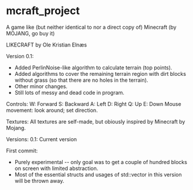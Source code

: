 # mcraft_project

A game like (but neither identical to nor a direct copy of) Minecraft (by MOJANG, go buy it) 


LIKECRAFT
by Ole Kristian Elnæs



Version 0.1:
* Added PerlinNoise-like algorithm to calculate terrain (top points).
* Added algorithms to cover the remaining terrain region with dirt blocks without grass (so that there are no holes in the terrain).
* Other minor changes.
* Still lots of messy and dead code in program.



Controls:
W: Forward
S: Backward
A: Left
D: Right
Q: Up
E: Down
Mouse movement: look around; set direction.



Textures:
All textures are self-made, but obiously inspired by Minecraft by Mojang.



Versions: 
0.1: Current version

First commit: 
* Purely experimental -- only goal was to get a couple of hundred blocks on screen with limited 
abstraction. 
* Most of the essential structs and usages of std::vector in this version will be thrown away.
